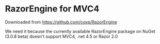 RazorEngine for MVC4
===========

Downloaded from https://github.com/coxp/RazorEngine

We need it because the currently available RazorEngine package on NuGet (3.0.8 beta) doesn't support MVC4, .net 4.5 or Razor 2.0